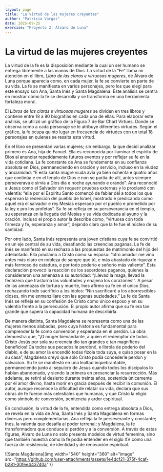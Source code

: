 ```yaml
---
layout: page
title: "La virtud de las mujeres creyentes"
author: "Patricia Vargas"
date: 2025-09-25
exercise: "Proyecto 2: Alvaro de Luna"
---
```

# La virtud de las mujeres creyentes


La virtud de la fe es la disposición mediante la cual un ser humano se entrega libremente a las manos de Dios. La virtud de la “Fe” llama mi atención en el libro, *Libro de las claras e virtuosas mugeres*, de Álvaro de Luna porque aparecia como, en cada mujer, la fe se convierte en parte de su vida. La fe se manifiesta en varios personajes, pero los que elegí para este ensayo son Ana, Santa Inés y Santa Magdalena. Este análisis se centra en mostrar cómo la fe se desarrolla y se transforma en una herramienta fortaleza moral.

El *Libros de las claras e virtuosas mugeres* se dividen en tres libros y contiene entre 18 a 80 biografías en cada una de ellas. Para elaborar este análisis, se utilizó un gráfico de la Figura 7 de Bar Chart Virtues. Donde se observa como a cada personaje se le atribuye diferentes virtudes. Según el gráfico, la fe ocupa quinto lugar en frecuencia de virtudes con un total 18 personajes en quienes se resalta esta virtud.

En el libro se presentan varias mujeres; sin embargo, la que decidí analizar primero es Ana, hija de Fanuel. Ella es reconocida por iluminar el espíritu de Dios al anunciar repetidamente futuros eventos y por reflejar su fe en la vida cotidiana. La fe constante de Ana se fundamenta en su confianza absoluta en Dios, permaneciendo en oración y servicio, incluso en la viudez y ancianidad: “E esta santa mugre viuda avía ya bien ochenta e quatro años que continúa e en el tenplo de Dios e non se partía de allí, antes siempre perseverava e sirvía a Dios dia e noche ayunando e orando”. Ana reconoció a Jesus como el Salvador sin requerir pruebas externas y lo proclamó con valentía: “ella por el Espíritu Santo començó de fablar dél a todos los que espervan la redención del pueblo de Israel, mostrado e predicando como aquel era el salvador e rey Mesías esperado por el pueblo e prometido por la ley e pro los profetas”. Su fe se refleja en su perseverancia en el templo, su esperanza en la llegada del Mesías y  su vida dedicada al ayuno y la oración. Incluso el propio autor la describe como, “virtuosa con toda firmeza y fe, esperanza y amor”, dejando claro que la fe fue el núcleo de su santidad. 

Por otro lado, Santa Inés representa una joven cristiana cuya fe se convirtió en un eje central de su vida, desafiando las creencias paganas. La fe de Inés se manifestó en su rechazo a las propuestas de matrimonio del hijo del adelantado. Ella proclamó a Cristo cómo su esposo: “otro amador me vino antes más claro en nobleza de sangre que tú, e más abastado de riqueza e más fermoso de catadura, e por todo poderío e señorío más valiente”. Esta declaración provocó la reacción de los sacerdotes paganos, quienes la consideraron una amenaza a su autoridad: “¡Llevad la maga, llevad la fechizera que trastorna las voluntades y enajena los corazones!”. A pesar de las amenazas de tortura y muerte, Ines afirmo su fe en el unico Dios, rechazando todo sacrificio a los idolos: “Nin sacrificaré a los aborrescibles dioses, nin me enmanzillare con las agenas suziedades.” La fe de Santa Inés se refleja en su confesión de Cristo como único esposo y en su valentía frente a la persecución. El propio autor afirma que  su fe era tan grande que supera la capacidad humana de describirla. 

De manera distinta, Santa Magdalena se representa como una de las mujeres menos alabadas, pero cuya historia es fundamental para comprender la fe como conversión y esperanza en el perdón. La obra demuestra que, “¡O muger bienandante, a quien el redemptor de todos Cristo Jesús por sola su creencia dio tan grandes e tan magníficos beneficios! Ca todos sus pecados le perdonó, e librola de poderío del diablo, e de su amor la encendió todas fizola toda suya, e quiso posar en la su casa”, Magdalena creyó que sólo Cristo podía concederle perdon y salvacion. Su fe se manifestó en una lealtad inquebrantable, permaneciendo junto al sepulcro de Jesus cuando todos los discípulos lo habían abandonado, y siendo la primera en presenciar la resurrección. Más adelante, se retiró al desierto durante treinta años, sostenida únicamente por el amor divino, hasta morir en gracia después de recibir la comunión. El autor, aunque reconoce la dificultad de relatar su vida, declara que sus obras de fe fueron más celestiales que humanas, y que Cristo la eligió como símbolo de conversión, penitencia y ardor espiritual.

En conclusión, la virtud de la fe, entendida como entrega absoluta a Dios, se revela en la vida de Ana, Santa Inés y Santa Magdalena en formas diversas pero complementarias. Ana refleja la fe perseverante y constante; Ines, la valentía que desafía al poder terrenal; y Magdalena, la fe transformadora que conduce al perdón y a la conversión. A través de estas figuras, Alvaro de Luna no solo presenta modelos de virtud femenina, sino que también muestra cómo la fe podía entender en el siglo XV como una fuerza de resistencia, de identidad y de renovación espiritual. 

![Santa Magdalena](img width="540" height="360" alt="image" src="https://github.com/user-attachments/assets/1e4dcf21-375f-4caf-b281-30fee443740a" /)
